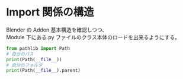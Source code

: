 # Import 関係の構造

Blender の Addon 基本構造を確認しつつ、  
Module 下にある.py ファイルのクラス本体のロードを出来るようにする。

```python
from pathlib import Path
# 自分のパス
print(Path(__file__))
# 自分のフォルダ
print(Path(__file__).parent)
```
